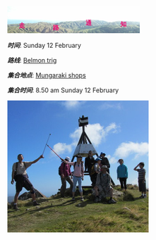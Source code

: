 ![skyline](_images/skyline2.png)

***时间***: Sunday 12 February

***路线***: [Belmon trig](http://tracks.org.nz/track/show/100)

***集合地点***: [Mungaraki shops](https://goo.gl/maps/FssmGGKtx8y)

***集合时间***: 8.50 am Sunday 12 February



![trig](_images/trig.JPG)
